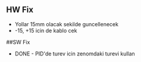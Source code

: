 ## HW Fix
* Yollar 15mm olacak sekilde guncellenecek
* -15, +15 icin de kablo cek


##SW Fix
* DONE - PID'de turev icin zenomdaki turevi kullan

